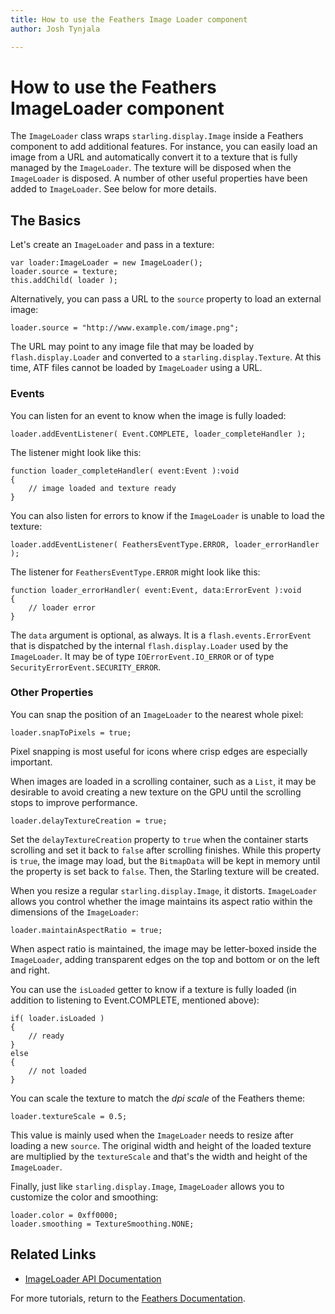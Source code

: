 ```yaml
---
title: How to use the Feathers Image Loader component  
author: Josh Tynjala

---
```

# How to use the Feathers ImageLoader component

The `ImageLoader` class wraps `starling.display.Image` inside a Feathers component to add additional features. For instance, you can easily load an image from a URL and automatically convert it to a texture that is fully managed by the `ImageLoader`. The texture will be disposed when the `ImageLoader` is disposed. A number of other useful properties have been added to `ImageLoader`. See below for more details.

## The Basics

Let's create an `ImageLoader` and pass in a texture:

``` code
var loader:ImageLoader = new ImageLoader();
loader.source = texture;
this.addChild( loader );
```

Alternatively, you can pass a URL to the `source` property to load an external image:

``` code
loader.source = "http://www.example.com/image.png";
```

The URL may point to any image file that may be loaded by `flash.display.Loader` and converted to a `starling.display.Texture`. At this time, ATF files cannot be loaded by `ImageLoader` using a URL.

### Events

You can listen for an event to know when the image is fully loaded:

``` code
loader.addEventListener( Event.COMPLETE, loader_completeHandler );
```

The listener might look like this:

``` code
function loader_completeHandler( event:Event ):void
{
    // image loaded and texture ready
}
```

You can also listen for errors to know if the `ImageLoader` is unable to load the texture:

``` code
loader.addEventListener( FeathersEventType.ERROR, loader_errorHandler );
```

The listener for `FeathersEventType.ERROR` might look like this:

``` code
function loader_errorHandler( event:Event, data:ErrorEvent ):void
{
    // loader error
}
```

The `data` argument is optional, as always. It is a `flash.events.ErrorEvent` that is dispatched by the internal `flash.display.Loader` used by the `ImageLoader`. It may be of type `IOErrorEvent.IO_ERROR` or of type `SecurityErrorEvent.SECURITY_ERROR`.

### Other Properties

You can snap the position of an `ImageLoader` to the nearest whole pixel:

``` code
loader.snapToPixels = true;
```

Pixel snapping is most useful for icons where crisp edges are especially important.

When images are loaded in a scrolling container, such as a `List`, it may be desirable to avoid creating a new texture on the GPU until the scrolling stops to improve performance.

``` code
loader.delayTextureCreation = true;
```

Set the `delayTextureCreation` property to `true` when the container starts scrolling and set it back to `false` after scrolling finishes. While this property is `true`, the image may load, but the `BitmapData` will be kept in memory until the property is set back to `false`. Then, the Starling texture will be created.

When you resize a regular `starling.display.Image`, it distorts. `ImageLoader` allows you control whether the image maintains its aspect ratio within the dimensions of the `ImageLoader`:

``` code
loader.maintainAspectRatio = true;
```

When aspect ratio is maintained, the image may be letter-boxed inside the `ImageLoader`, adding transparent edges on the top and bottom or on the left and right.

You can use the `isLoaded` getter to know if a texture is fully loaded (in addition to listening to Event.COMPLETE, mentioned above):

``` code
if( loader.isLoaded )
{
    // ready
}
else
{
    // not loaded
}
```

You can scale the texture to match the *dpi scale* of the Feathers theme:

``` code
loader.textureScale = 0.5;
```

This value is mainly used when the `ImageLoader` needs to resize after loading a new `source`. The original width and height of the loaded texture are multiplied by the `textureScale` and that's the width and height of the `ImageLoader`.

Finally, just like `starling.display.Image`, `ImageLoader` allows you to customize the color and smoothing:

``` code
loader.color = 0xff0000;
loader.smoothing = TextureSmoothing.NONE;
```

## Related Links

-   [ImageLoader API Documentation](http://feathersui.com/documentation/feathers/controls/ImageLoader.html)

For more tutorials, return to the [Feathers Documentation](index.html).


